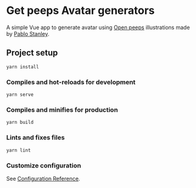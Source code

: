 # Get peeps Avatar generators

A simple Vue app to generate avatar using [Open peeps](https://openpeeps.com) illustrations made by [Pablo Stanley](https://pablostanley.com).

## Project setup
```
yarn install
```

### Compiles and hot-reloads for development
```
yarn serve
```

### Compiles and minifies for production
```
yarn build
```

### Lints and fixes files
```
yarn lint
```

### Customize configuration
See [Configuration Reference](https://cli.vuejs.org/config/).
